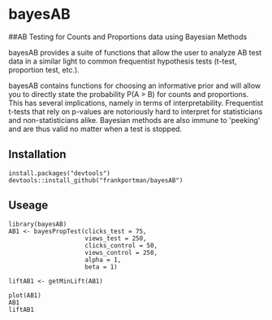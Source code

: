 # bayesAB

##AB Testing for Counts and Proportions data using Bayesian Methods

bayesAB provides a suite of functions that allow the user to analyze
AB test data in a similar light to common frequentist hypothesis tests
(t-test, proportion test, etc.).

bayesAB contains functions for choosing an informative prior and will
allow you to directly state the probability P(A > B) for counts and
proportions. This has several implications, namely in terms of
interpretability. Frequentist t-tests that rely on p-values are
notoriously hard to interpret for statisticians and non-statisticians
alike. Bayesian methods are also immune to 'peeking' and are thus
valid no matter when a test is stopped.

## Installation

```{r}
install.packages("devtools")
devtools::install_github("frankportman/bayesAB")
```

## Useage

```{r}
library(bayesAB)
AB1 <- bayesPropTest(clicks_test = 75,
                     views_test = 250,
                     clicks_control = 50,
                     views_control = 250,
                     alpha = 1,
                     beta = 1)

liftAB1 <- getMinLift(AB1)

plot(AB1)
AB1
liftAB1
```
